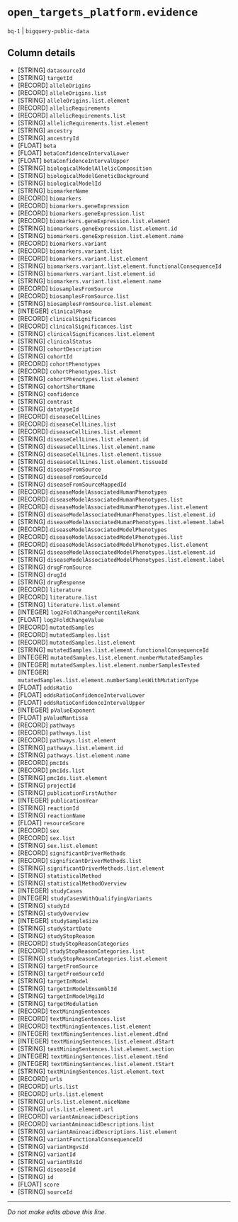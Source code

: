 # `open_targets_platform.evidence`
`bq-1` | `bigquery-public-data`

## Column details
* [STRING]    `datasourceId`
* [STRING]    `targetId`
* [RECORD]    `alleleOrigins`
* [RECORD]    `alleleOrigins.list`
* [STRING]    `alleleOrigins.list.element`
* [RECORD]    `allelicRequirements`
* [RECORD]    `allelicRequirements.list`
* [STRING]    `allelicRequirements.list.element`
* [STRING]    `ancestry`
* [STRING]    `ancestryId`
* [FLOAT]     `beta`
* [FLOAT]     `betaConfidenceIntervalLower`
* [FLOAT]     `betaConfidenceIntervalUpper`
* [STRING]    `biologicalModelAllelicComposition`
* [STRING]    `biologicalModelGeneticBackground`
* [STRING]    `biologicalModelId`
* [STRING]    `biomarkerName`
* [RECORD]    `biomarkers`
* [RECORD]    `biomarkers.geneExpression`
* [RECORD]    `biomarkers.geneExpression.list`
* [RECORD]    `biomarkers.geneExpression.list.element`
* [STRING]    `biomarkers.geneExpression.list.element.id`
* [STRING]    `biomarkers.geneExpression.list.element.name`
* [RECORD]    `biomarkers.variant`
* [RECORD]    `biomarkers.variant.list`
* [RECORD]    `biomarkers.variant.list.element`
* [STRING]    `biomarkers.variant.list.element.functionalConsequenceId`
* [STRING]    `biomarkers.variant.list.element.id`
* [STRING]    `biomarkers.variant.list.element.name`
* [RECORD]    `biosamplesFromSource`
* [RECORD]    `biosamplesFromSource.list`
* [STRING]    `biosamplesFromSource.list.element`
* [INTEGER]   `clinicalPhase`
* [RECORD]    `clinicalSignificances`
* [RECORD]    `clinicalSignificances.list`
* [STRING]    `clinicalSignificances.list.element`
* [STRING]    `clinicalStatus`
* [STRING]    `cohortDescription`
* [STRING]    `cohortId`
* [RECORD]    `cohortPhenotypes`
* [RECORD]    `cohortPhenotypes.list`
* [STRING]    `cohortPhenotypes.list.element`
* [STRING]    `cohortShortName`
* [STRING]    `confidence`
* [STRING]    `contrast`
* [STRING]    `datatypeId`
* [RECORD]    `diseaseCellLines`
* [RECORD]    `diseaseCellLines.list`
* [RECORD]    `diseaseCellLines.list.element`
* [STRING]    `diseaseCellLines.list.element.id`
* [STRING]    `diseaseCellLines.list.element.name`
* [STRING]    `diseaseCellLines.list.element.tissue`
* [STRING]    `diseaseCellLines.list.element.tissueId`
* [STRING]    `diseaseFromSource`
* [STRING]    `diseaseFromSourceId`
* [STRING]    `diseaseFromSourceMappedId`
* [RECORD]    `diseaseModelAssociatedHumanPhenotypes`
* [RECORD]    `diseaseModelAssociatedHumanPhenotypes.list`
* [RECORD]    `diseaseModelAssociatedHumanPhenotypes.list.element`
* [STRING]    `diseaseModelAssociatedHumanPhenotypes.list.element.id`
* [STRING]    `diseaseModelAssociatedHumanPhenotypes.list.element.label`
* [RECORD]    `diseaseModelAssociatedModelPhenotypes`
* [RECORD]    `diseaseModelAssociatedModelPhenotypes.list`
* [RECORD]    `diseaseModelAssociatedModelPhenotypes.list.element`
* [STRING]    `diseaseModelAssociatedModelPhenotypes.list.element.id`
* [STRING]    `diseaseModelAssociatedModelPhenotypes.list.element.label`
* [STRING]    `drugFromSource`
* [STRING]    `drugId`
* [STRING]    `drugResponse`
* [RECORD]    `literature`
* [RECORD]    `literature.list`
* [STRING]    `literature.list.element`
* [INTEGER]   `log2FoldChangePercentileRank`
* [FLOAT]     `log2FoldChangeValue`
* [RECORD]    `mutatedSamples`
* [RECORD]    `mutatedSamples.list`
* [RECORD]    `mutatedSamples.list.element`
* [STRING]    `mutatedSamples.list.element.functionalConsequenceId`
* [INTEGER]   `mutatedSamples.list.element.numberMutatedSamples`
* [INTEGER]   `mutatedSamples.list.element.numberSamplesTested`
* [INTEGER]   `mutatedSamples.list.element.numberSamplesWithMutationType`
* [FLOAT]     `oddsRatio`
* [FLOAT]     `oddsRatioConfidenceIntervalLower`
* [FLOAT]     `oddsRatioConfidenceIntervalUpper`
* [INTEGER]   `pValueExponent`
* [FLOAT]     `pValueMantissa`
* [RECORD]    `pathways`
* [RECORD]    `pathways.list`
* [RECORD]    `pathways.list.element`
* [STRING]    `pathways.list.element.id`
* [STRING]    `pathways.list.element.name`
* [RECORD]    `pmcIds`
* [RECORD]    `pmcIds.list`
* [STRING]    `pmcIds.list.element`
* [STRING]    `projectId`
* [STRING]    `publicationFirstAuthor`
* [INTEGER]   `publicationYear`
* [STRING]    `reactionId`
* [STRING]    `reactionName`
* [FLOAT]     `resourceScore`
* [RECORD]    `sex`
* [RECORD]    `sex.list`
* [STRING]    `sex.list.element`
* [RECORD]    `significantDriverMethods`
* [RECORD]    `significantDriverMethods.list`
* [STRING]    `significantDriverMethods.list.element`
* [STRING]    `statisticalMethod`
* [STRING]    `statisticalMethodOverview`
* [INTEGER]   `studyCases`
* [INTEGER]   `studyCasesWithQualifyingVariants`
* [STRING]    `studyId`
* [STRING]    `studyOverview`
* [INTEGER]   `studySampleSize`
* [STRING]    `studyStartDate`
* [STRING]    `studyStopReason`
* [RECORD]    `studyStopReasonCategories`
* [RECORD]    `studyStopReasonCategories.list`
* [STRING]    `studyStopReasonCategories.list.element`
* [STRING]    `targetFromSource`
* [STRING]    `targetFromSourceId`
* [STRING]    `targetInModel`
* [STRING]    `targetInModelEnsemblId`
* [STRING]    `targetInModelMgiId`
* [STRING]    `targetModulation`
* [RECORD]    `textMiningSentences`
* [RECORD]    `textMiningSentences.list`
* [RECORD]    `textMiningSentences.list.element`
* [INTEGER]   `textMiningSentences.list.element.dEnd`
* [INTEGER]   `textMiningSentences.list.element.dStart`
* [STRING]    `textMiningSentences.list.element.section`
* [INTEGER]   `textMiningSentences.list.element.tEnd`
* [INTEGER]   `textMiningSentences.list.element.tStart`
* [STRING]    `textMiningSentences.list.element.text`
* [RECORD]    `urls`
* [RECORD]    `urls.list`
* [RECORD]    `urls.list.element`
* [STRING]    `urls.list.element.niceName`
* [STRING]    `urls.list.element.url`
* [RECORD]    `variantAminoacidDescriptions`
* [RECORD]    `variantAminoacidDescriptions.list`
* [STRING]    `variantAminoacidDescriptions.list.element`
* [STRING]    `variantFunctionalConsequenceId`
* [STRING]    `variantHgvsId`
* [STRING]    `variantId`
* [STRING]    `variantRsId`
* [STRING]    `diseaseId`
* [STRING]    `id`
* [FLOAT]     `score`
* [STRING]    `sourceId`

-------------------------------------------------------------------------------
*Do not make edits above this line.*

